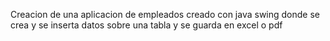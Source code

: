Creacion de una aplicacion de empleados creado con java swing donde se crea y se inserta datos sobre una tabla y se guarda en excel o pdf
